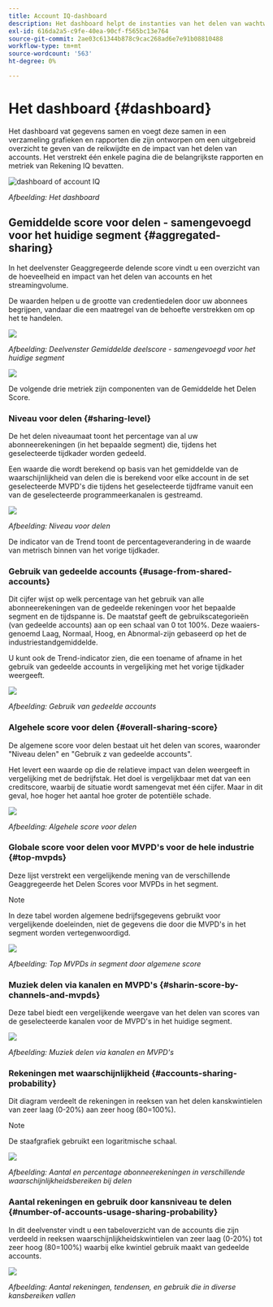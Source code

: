 ```yaml
---
title: Account IQ-dashboard
description: Het dashboard helpt de instanties van het delen van wachtwoorden te identificeren door een brede serie van abonneegegevens te analyseren.
exl-id: 616da2a5-c9fe-40ea-90cf-f565bc13e764
source-git-commit: 2ae03c61344b878c9cac268ad6e7e91b08810488
workflow-type: tm+mt
source-wordcount: '563'
ht-degree: 0%

---
```


# Het dashboard {#dashboard}

Het dashboard vat gegevens samen en voegt deze samen in een verzameling grafieken en rapporten die zijn ontworpen om een uitgebreid overzicht te geven van de reikwijdte en de impact van het delen van accounts. Het verstrekt één enkele pagina die de belangrijkste rapporten en metriek van Rekening IQ bevatten.

![dashboard of account IQ](assets/dashboard-capture.png)


*Afbeelding: Het dashboard*

## Gemiddelde score voor delen - samengevoegd voor het huidige segment {#aggregated-sharing}

In het deelvenster Geaggregeerde delende score vindt u een overzicht van de hoeveelheid en impact van het delen van accounts en het streamingvolume.

De waarden helpen u de grootte van credentiedelen door uw abonnees begrijpen, vandaar die een maatregel van de behoefte verstrekken om op het te handelen.

![](assets/aggregate-sharing-score.png)


*Afbeelding: Deelvenster Gemiddelde deelscore - samengevoegd voor het huidige segment*

![](assets/aggregate-sharing-score.svg)

De volgende drie metriek zijn componenten van de Gemiddelde het Delen Score.

### Niveau voor delen {#sharing-level}

De het delen niveaumaat toont het percentage van al uw abonneerekeningen (in het bepaalde segment) die, tijdens het geselecteerde tijdkader worden gedeeld.

Een waarde die wordt berekend op basis van het gemiddelde van de waarschijnlijkheid van delen die is berekend voor elke account in de set geselecteerde MVPD&#39;s die tijdens het geselecteerde tijdframe vanuit een van de geselecteerde programmeerkanalen is gestreamd.

![](assets/sharing-level.png)


*Afbeelding: Niveau voor delen*

De indicator van de Trend toont de percentageverandering in de waarde van metrisch binnen van het vorige tijdkader.

### Gebruik van gedeelde accounts {#usage-from-shared-accounts}

Dit cijfer wijst op welk percentage van het gebruik van alle abonneerekeningen van de gedeelde rekeningen voor het bepaalde segment en de tijdspanne is. De maatstaf geeft de gebruikscategorieën (van gedeelde accounts) aan op een schaal van 0 tot 100%. Deze waaiers-genoemd Laag, Normaal, Hoog, en Abnormal-zijn gebaseerd op het de industriestandgemiddelde.

U kunt ook de Trend-indicator zien, die een toename of afname in het gebruik van gedeelde accounts in vergelijking met het vorige tijdkader weergeeft.

![](assets/usage-4mshared-accounts.png)


*Afbeelding: Gebruik van gedeelde accounts*

### Algehele score voor delen {#overall-sharing-score}

De algemene score voor delen bestaat uit het delen van scores, waaronder &quot;Niveau delen&quot; en &quot;Gebruik z van gedeelde accounts&quot;.

Het levert een waarde op die de relatieve impact van delen weergeeft in vergelijking met de bedrijfstak. Het doel is vergelijkbaar met dat van een creditscore, waarbij de situatie wordt samengevat met één cijfer. Maar in dit geval, hoe hoger het aantal hoe groter de potentiële schade.

![](assets/overall-sharing-score.png)


*Afbeelding: Algehele score voor delen*

<!--### MVPDs in segment {#mvpd-in-segment}

It is a table of risk indices and accounts totals for the top MVPDs ranked by overall usage or account sharing.

![](assets/mvpds-in-segment.png)-->

### Globale score voor delen voor MVPD&#39;s voor de hele industrie {#top-mvpds}

Deze lijst verstrekt een vergelijkende mening van de verschillende Geaggregeerde het Delen Scores voor MVPDs in het segment.

>[!NOTE]
>
>In deze tabel worden algemene bedrijfsgegevens gebruikt voor vergelijkende doeleinden, niet de gegevens die door die MVPD&#39;s in het segment worden vertegenwoordigd.

![](assets/top-mvpds.png)


*Afbeelding: Top MVPDs in segment door algemene score*

### Muziek delen via kanalen en MVPD&#39;s {#sharin-score-by-channels-and-mvpds}

Deze tabel biedt een vergelijkende weergave van het delen van scores van de geselecteerde kanalen voor de MVPD&#39;s in het huidige segment.

![](assets/sharing-scores-by-channels-mvpds.png)


*Afbeelding: Muziek delen via kanalen en MVPD&#39;s*

### Rekeningen met waarschijnlijkheid {#accounts-sharing-probability}

Dit diagram verdeelt de rekeningen in reeksen van het delen kanskwintielen van zeer laag (0-20%) aan zeer hoog (80=100%).

>[!NOTE]
>
>De staafgrafiek gebruikt een logaritmische schaal.


![](assets/dashboard-ac-sharing-prob.png)


*Afbeelding: Aantal en percentage abonneerekeningen in verschillende waarschijnlijkheidsbereiken bij delen*

### Aantal rekeningen en gebruik door kansniveau te delen {#number-of-accounts-usage-sharing-probability}

In dit deelvenster vindt u een tabeloverzicht van de accounts die zijn verdeeld in reeksen waarschijnlijkheidskwintielen van zeer laag (0-20%) tot zeer hoog (80=100%) waarbij elke kwintiel gebruik maakt van gedeelde accounts.

![](assets/no-acc-usage-prob-level.png)


*Afbeelding: Aantal rekeningen, tendensen, en gebruik die in diverse kansbereiken vallen*

